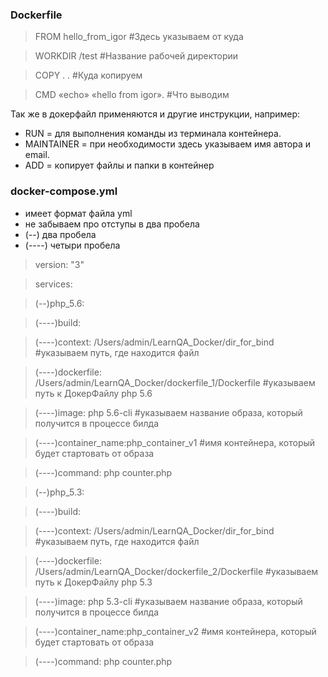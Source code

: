 ### Dockerfile
> FROM hello_from_igor #Здесь указываем от куда 

> WORKDIR /test #Название рабочей директории

> COPY . . #Куда копируем

> CMD «echo» «hello from igor». #Что выводим

Так же в докерфайл применяются и другие инструкции, например: 
- RUN = для выполнения команды из терминала контейнера.
- MAINTAINER = при необходимости здесь указываем имя автора и email.
- ADD = копирует файлы и папки в контейнер

### docker-compose.yml 
- имеет формат файла yml
- не забываем про отступы в два пробела
- (--) два пробела
- (----) четыри пробела

> version: "3"

> services:

> (--)php_5.6: 

  > (----)build:
  
  > (----)context: /Users/admin/LearnQA_Docker/dir_for_bind  #указываем путь, где находится файл
  
  > (----)dockerfile: /Users/admin/LearnQA_Docker/dockerfile_1/Dockerfile  #указываем путь к ДокерФайлу php 5.6
  
  > (----)image: php 5.6-cli  #указываем название образа, который получится в процессе билда
  
  > (----)container_name:php_container_v1  #имя контейнера, который будет стартовать от образа
  
  > (----)command: php counter.php

> (--)php_5.3:

  > (----)build:
  
  > (----)context: /Users/admin/LearnQA_Docker/dir_for_bind  #указываем путь, где находится файл
  
  > (----)dockerfile: /Users/admin/LearnQA_Docker/dockerfile_2/Dockerfile  #указываем путь к ДокерФайлу php 5.3
  
  > (----)image: php 5.3-cli  #указываем название образа, который получится в процессе билда
  
  > (----)container_name:php_container_v2  #имя контейнера, который будет стартовать от образа
  
  > (----)command: php counter.php

 
